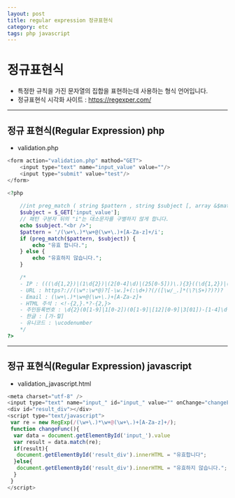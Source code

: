 ```yaml
---
layout: post
title: regular expression 정규표현식
category: etc
tags: php javascript
---
```



# 정규표현식
* 특정한 규칙을 가진 문자열의 집합을 표현하는데 사용하는 형식 언어입니다.
* 정규표현식 시각화 사이트 : https://regexper.com/

---

## 정규 표현식(Regular Expression) php 
* validation.php

```php
<form action="validation.php" mathod="GET">
	<input type="text" name="input_value" value=""/>
	<input type="submit" value="test"/>
</form>
									
<?php

	//int preg_match ( string $pattern , string $subject [, array &$matches [, int $flags [, int $offset ]]] )
	$subject = $_GET['input_value'];
	// 패턴 구분자 뒤의 "i"는 대소문자를 구별하지 않게 합니다.
	echo $subject."<br />";
	$pattern = '/(\w+\.)*\w+@(\w+\.)+[A-Za-z]+/i';
	if (preg_match($pattern, $subject)) {
	    echo "유효 합니다.";
	} else {
	    echo "유효하지 않습니다.";
	}

	/*
	- IP : (((\d{1,2})|(1\d{2})|(2[0-4]\d)|(25[0-5]))\.){3}((\d{1,2})|(1\d{2})|(2[0-4]\d)|(25[0-5]))
	- URL : https?://(\w*:\w*@)?[-\w.]+(:\d+)?(/([\w/_.]*(\?\S+)?)?)?
	- Email : (\w+\.)*\w+@(\w+\.)+[A-Za-z]+
	- HTML 주석 : <!-{2,}.*?-{2,}>
	- 주민등록번호 : \d{2}(0[1-9]|1[0-2])(0[1-9]|[12][0-9]|3[01])-[1-4]\d{6}
	- 한글 : [가-힣]
	- 유니코드 : \ucodenumber
	*/
?>
```
---

## 정규 표현식(Regular Expression) javascript 
* validation_javascript.html

```javascript
<meta charset="utf-8" />
<input type="text" name="input_" id="input_" value="" onChange="changeFunc()">
<div id="result_div"></div>
<script type="text/javascript">
 var re = new RegExp(/(\w+\.)*\w+@(\w+\.)+[A-Za-z]+/);
 function changeFunc(){
  var data = document.getElementById('input_').value
  var result = data.match(re);
  if(result){
   document.getElementById('result_div').innerHTML = "유효합니다";
  }else{
   document.getElementById('result_div').innerHTML = "유효하지 않습니다.";
  }
 }
</script>
```
